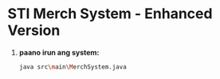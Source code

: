 # STI Merch System - Enhanced Version
1. **paano irun ang system:**

   ```bash  
   java src\main\MerchSystem.java
   ```
